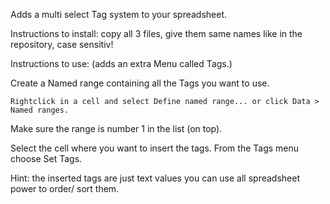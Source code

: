 Adds a multi select Tag system to your spreadsheet.

Instructions to install:
copy all 3 files, give them same names like in the repository, case sensitiv! 



Instructions to use:
(adds an extra Menu called Tags.)

Create a Named range containing all the Tags you want to use.

    Rightclick in a cell and select Define named range... or click Data > Named ranges.

Make sure the range is number 1 in the list (on top).

Select the cell where you want to insert the tags.
From the Tags menu choose Set Tags.

Hint: the inserted tags are just text values you can use all spreadsheet power to order/ sort them.
